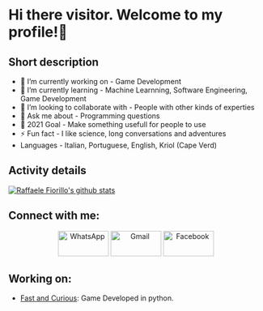 # Hi there visitor. Welcome to my profile!👋


## Short description
- 🔭 I’m currently working on - Game Development
- 🌱 I’m currently learning - Machine Learnning, Software Engineering, Game Development
- 👯 I’m looking to collaborate with - People with other kinds of experties
- 💬 Ask me about - Programming questions
- 🥅 2021 Goal - Make something usefull for people to use
- ⚡ Fun fact - I like science, long conversations and adventures
- Languages - Italian, Portuguese, English, Kriol (Cape Verd)

##   Activity details

[![Raffaele Fiorillo's github stats](https://github-readme-stats.vercel.app/api?username=RaffaeleFiorillo&count_private=true&show_icons=true&include_all_commits=true&theme=radical)](https://github.com/RaffaeleFiorillo)

<!--
[![Top Langs](https://github-readme-stats.vercel.app/api/top-langs/?username=RobertoCarlosMedina&hide=html,css&langs_count=8&theme=radical&layout=compact)](https://github.com/RobertoCarlosMedina)
-->
## Connect with me:
<p align="center">
     <a href="https://wa.me/+2389891711"><img alt="WhatsApp"  title="WhatsApp" src="https://www.vectorlogo.zone/logos/whatsapp/whatsapp-ar21.svg"   width="100" height="50" /></a>
     <a href="mailto:rfiorillo@uta.cv"><img alt="Gmail"  title="Gmail" src="https://www.vectorlogo.zone/logos/gmail/gmail-ar21.svg"   width="100" height="50" /></a>
     <a href="https://www.facebook.com/profile.php?id=100003567220303"><img title="Facebook" src="https://www.vectorlogo.zone/logos/facebook/facebook-ar21.svg"   width="100" height="50" /></a>
</p>

<!-- Optional if you have blogs -->
##   Working on:
- [Fast and Curious](https://github.com/RaffaeleFiorillo/Fast_and_Curious): Game Developed in python.
<!-- BLOG-POST-LIST:START -->
<!-- BLOG-POST-LIST:END -->

<!-- This section you create this variables that are used above -->
<!--[linkedin]: https://www.linkedin.com/in/roberto-medina-28062318a/-->

